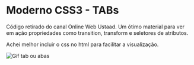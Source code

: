 # Moderno CSS3 - TABs

Código retirado do canal Online Web Ustaad.
Um ótimo material para ver em ação propriedades como transition, transform e seletores de atributos.

Achei melhor incluir o css no html para facilitar a visualização.

![Gif tab ou abas](https://github.com/alexandrebatista2014/css3-tab-aba/blob/master/tabs-com-css3.gif)
